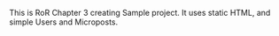 This is RoR Chapter 3 creating Sample project.
It uses static HTML, and simple Users and Microposts.